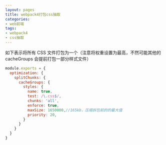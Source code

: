 ```yaml
---
layout: pages
title: webpack4打包css抽取
categories: 
- web前端
tags:
- webpack4
- css抽取
---
```

如下表示将所有 CSS 文件打包为一个（注意将权重设置为最高，不然可能其他的 cacheGroups 会提前打包一部分样式文件）   
```javascript
module.exports = {
  optimization: {
    splitChunks: {
      cacheGroups: {
        styles: {
          name: true,
          test: /\.css$/,
          chunks: 'all',
          enforce: true,
          maxSize: 1650000,//165kb，压缩拆包前的的最大值
          priority: 20, 
        }
      }
    }
  }
}
```